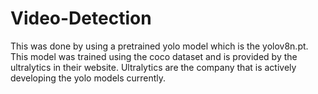 # Video-Detection
This was done by using a pretrained yolo model which is the yolov8n.pt. This model was trained using the coco dataset and is provided by the ultralytics in their website. Ultralytics are the company that is actively developing the yolo models currently.
